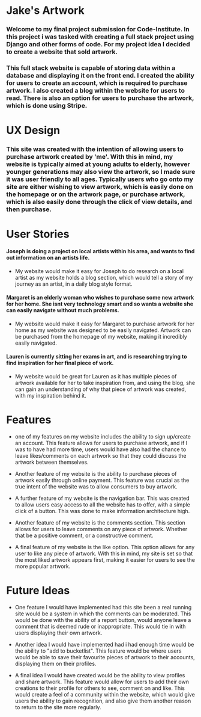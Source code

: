 # Jake's Artwork
### Welcome to my final project submission for Code-Institute. In this project i was tasked with creating a full stack project using Django and other forms of code. For my project idea I decided to create a website that sold artwork. 
### This full stack website is capable of storing data within a database and displaying it on the front end.  I created the ability for users to create an account, which is required to purchase artwork. I also created a blog within the website for users to read. There is also an option for users to purchase the artwork, which is done using Stripe.

# UX Design
### This site was created with the intention of allowing users to purchase artwork created by 'me'. With this in mind, my website is typically aimed at young adults to elderly, however younger generations may also view the artwork, so I made sure it was user friendly to all ages. Typically users who go onto my site are either wishing to view artwork, which is easily done on the homepage or on the artwork page, or purchase artwork, which is also easily done through the click of view details, and then purchase. 

# User Stories

#### Joseph is doing a project on local artists within his area, and wants to find out information on an artists life.
* My website would make it easy for Joseph to do research on a local artist as my website holds a blog section, which would tell a story of my journey as an artist, in a daily blog style format. 

#### Margaret is an elderly woman who wishes to purchase some new artwork for her home. She isnt very technology smart and so wants a website she can easily navigate without much problems. 
* My website would make it easy for Margaret to purchase artwork for her home as my website was designed to be easily navigated. Artwork can be purchased from the homepage of my website, making it incredibly easily navigated. 

#### Lauren is currently sitting her exams in art, and is researching trying to find inspiration for her final piece of work.
* My website would be great for Lauren as it has multiple pieces of artwork available for her to take inspiration from, and using the blog, she can gain an understanding of why that piece of artwork was created, with my inspiration behind it. 

# Features
* one of my features on my website includes the ability to sign up/create an account. This feature allows for users to purchase artwork, and if I was to have had more time, users would have also had the chance to leave likes/comments on each artwork so that they could discuss the artwork between themselves.

* Another feature of my website is the ability to purchase pieces of artwork easily through online payment. This feature was crucial as the true intent of the website was to allow consumers to buy artwork. 

* A further feature of my website is the navigation bar. This was created to allow users easy access to all the website has to offer, with a simple click of a button. This was done to make information architecture high.

* Another feature of my website is the comments section. This section allows for users to leave comments on any piece of artwork. Whether that be a positive comment, or a constructive comment.

* A final feature of my website is the like option. This option allows for any user to like any piece of artwork. With this in mind, my site is set so that the most liked artwork appears first, making it easier for users to see the more popular artwork. 

# Future Ideas
* One feature I would have implemented had this site been a real running site would be a system in which the comments can be moderated. This would be done with the ability of a report button, would anyone leave a comment that is deemed rude or inappropriate. This would tie in with users displaying their own artwork. 

* Another idea I would have implemented had i had enough time would be the ability to "add to bucketlist". This feature would be where users would be able to save their favourite pieces of artwork to their accounts, displaying them on their profiles.

* A final idea I would have created would be the ability to view profiles and share artwork. This feature would allow for users to add their own creations to their profile for others to see, comment on and like. This would create a feel of a community within the website, which would give users the ability to gain recognition, and also give them another reason to return to the site more regularly.